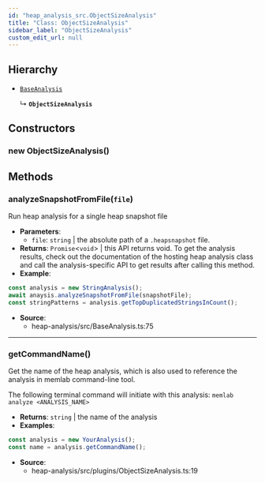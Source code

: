 ```yaml
---
id: "heap_analysis_src.ObjectSizeAnalysis"
title: "Class: ObjectSizeAnalysis"
sidebar_label: "ObjectSizeAnalysis"
custom_edit_url: null
---
```


## Hierarchy

- [`BaseAnalysis`](heap_analysis_src.BaseAnalysis.md)

  ↳ **`ObjectSizeAnalysis`**

## Constructors

### <a id="new objectsizeanalysis"></a>**new ObjectSizeAnalysis**()

## Methods

### <a id="analyzesnapshotfromfile"></a>**analyzeSnapshotFromFile**(`file`)

Run heap analysis for a single heap snapshot file

 * **Parameters**:
    * `file`: `string` | the absolute path of a `.heapsnapshot` file.
 * **Returns**: `Promise`<`void`\> | this API returns void. To get the analysis results,
check out the documentation of the hosting heap analysis class and
call the analysis-specific API to get results after calling this method.
* **Example**:
```typescript
const analysis = new StringAnalysis();
await anaysis.analyzeSnapshotFromFile(snapshotFile);
const stringPatterns = analysis.getTopDuplicatedStringsInCount();
```

 * **Source**:
    * heap-analysis/src/BaseAnalysis.ts:75

___

### <a id="getcommandname"></a>**getCommandName**()

Get the name of the heap analysis, which is also used to reference
the analysis in memlab command-line tool.

The following terminal command will initiate with this analysis:
`memlab analyze <ANALYSIS_NAME>`

 * **Returns**: `string` | the name of the analysis
* **Examples**:
```typescript
const analysis = new YourAnalysis();
const name = analysis.getCommandName();
```

 * **Source**:
    * heap-analysis/src/plugins/ObjectSizeAnalysis.ts:19
